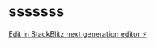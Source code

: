 # sssssss

[Edit in StackBlitz next generation editor ⚡️](https://stackblitz.com/~/github.com/viswas25/sssssss)